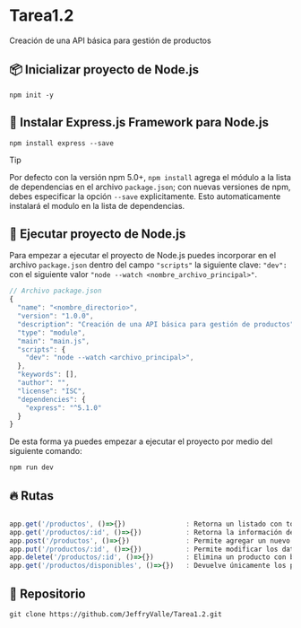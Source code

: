 # Tarea1.2
Creación de una API básica para gestión de productos

## 📦 Inicializar proyecto de Node.js
```
npm init -y
```
## 🔧 Instalar Express.js Framework para Node.js
```
npm install express --save
```
> [!TIP]
> Por defecto con la versión npm 5.0+, ```npm install``` agrega el módulo a la lista de dependencias
> en el archivo ```package.json```; con nuevas versiones de npm, debes especificar la opción ```--save```
> explicitamente. Esto automaticamente instalará el modulo en la lista de dependencias.
## 🔑 Ejecutar proyecto de Node.js
Para empezar a ejecutar el proyecto de Node.js puedes incorporar en el archivo ```package.json```
dentro del campo ```"scripts"``` la siguiente clave: ```"dev":``` con el siguiente valor ```"node --watch <nombre_archivo_principal>"```.
```js
// Archivo package.json
{
  "name": "<nombre_directorio>",
  "version": "1.0.0",
  "description": "Creación de una API básica para gestión de productos",
  "type": "module",
  "main": "main.js",
  "scripts": {
    "dev": "node --watch <archivo_principal>",
  },
  "keywords": [],
  "author": "",
  "license": "ISC",
  "dependencies": {
    "express": "^5.1.0"
  }
}
```
De esta forma ya puedes empezar a ejecutar el proyecto por medio del siguiente comando: 
```js
npm run dev
```
## 🔥 Rutas
```js

app.get('/productos', ()=>{})               : Retorna un listado con todos los productos.
app.get('/productos/:id', ()=>{})           : Retorna la información del producto con el ID especificado.
app.post('/productos', ()=>{})              : Permite agregar un nuevo producto.
app.put('/productos/:id', ()=>{})           : Permite modificar los datos de un producto existente.
app.delete('/productos/:id', ()=>{})        : Elimina un producto con base en su ID.
app.get('/productos/disponibles', ()=>{})   : Devuelve únicamente los productos que están marcados como disponibles (disponible: true).
```

## 🔭 Repositorio
```
git clone https://github.com/JeffryValle/Tarea1.2.git
```


